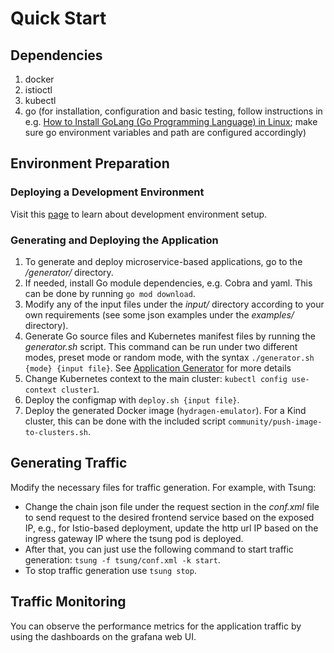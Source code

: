 # Quick Start

## Dependencies

1. docker
2. istioctl
3. kubectl
4. go (for installation, configuration and basic testing, follow instructions in e.g. [How to Install GoLang (Go Programming Language) in Linux](https://www.tecmint.com/install-go-in-linux/); make sure go environment variables and path are configured accordingly)
  
## Environment Preparation

### Deploying a Development Environment

Visit this [page](development-environment.md) to learn about development environment setup.

### Generating and Deploying the Application

1. To generate and deploy microservice-based applications, go to the _/generator/_ directory.
2. If needed, install Go module dependencies, e.g. Cobra and yaml. This can be done by running `go mod download`.
3. Modify any of the input files under the _input/_ directory according to your own requirements (see some json examples under the _examples/_ directory).
4. Generate Go source files and Kubernetes manifest files by running the _generator.sh_ script. This command can be run under two different modes, preset mode or random mode, with the syntax `./generator.sh {mode} {input file}`. See [Application Generator](home.md#application-generator) for more details
5. Change Kubernetes context to the main cluster: `kubectl config use-context cluster1`.
6. Deploy the configmap with `deploy.sh {input file}`.
7. Deploy the generated Docker image (`hydragen-emulator`). For a Kind cluster, this can be done with the included script `community/push-image-to-clusters.sh`.

## Generating Traffic

Modify the necessary files for traffic generation. For example, with Tsung:

- Change the chain json file under the request section in the _conf.xml_ file to send request to the desired frontend service based on the exposed IP, e.g., for Istio-based deployment, update the http url IP based on the ingress gateway IP where the tsung pod is deployed.
- After that, you can just use the following command to start traffic generation: `tsung -f tsung/conf.xml -k start`.
- To stop traffic generation use `tsung stop`.

## Traffic Monitoring

You can observe the performance metrics for the application traffic by using the dashboards on the grafana web UI.
